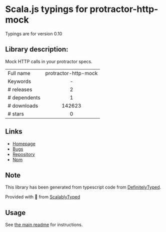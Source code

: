 
# Scala.js typings for protractor-http-mock

Typings are for version 0.10

## Library description:
Mock HTTP calls in your protractor specs.

|                    |                 |
| ------------------ | :-------------: |
| Full name          | protractor-http-mock |
| Keywords           | - |
| # releases         | 2 |
| # dependents       | 1 |
| # downloads        | 142623 |
| # stars            | 0 |

## Links
- [Homepage](https://github.com/atecarlos/protractor-http-mock#readme)
- [Bugs](https://github.com/atecarlos/protractor-http-mock/issues)
- [Repository](https://github.com/atecarlos/protractor-http-mock)
- [Npm](https://www.npmjs.com/package/protractor-http-mock)
    


## Note
This library has been generated from typescript code from [DefinitelyTyped](https://definitelytyped.org).

Provided with :purple_heart: from [ScalablyTyped](https://github.com/oyvindberg/ScalablyTyped)

## Usage
See [the main readme](../../readme.md) for instructions.


